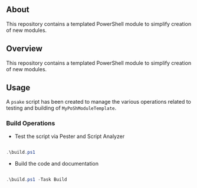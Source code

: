 ## About

This repository contains a templated PowerShell module to simplify creation of new modules.

## Overview

This repository contains a templated PowerShell module to simplify creation of new modules.

## Usage

A ```psake``` script has been created to manage the various operations related to testing and building of ```MyPoShModuleTemplate```. 

### Build Operations


* Test the script via Pester and Script Analyzer  
```powershell

.\build.ps1
```
    
* Build the code and documentation
```powershell

.\build.ps1 -Task Build
```
